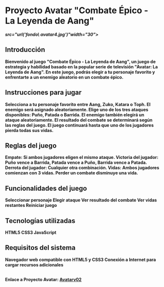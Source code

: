 <h1>
Proyecto Avatar "Combate Épico - La Leyenda de Aang"</h1>
<strong>
<p><em>src="url('fondo\ avatar4.jpg')"width="30">
  </em></p>

<h2>Introducción</h2>

Bienvenido al juego "Combate Épico - La Leyenda de Aang", un juego de estrategia y habilidad basado en la popular serie de televisión "Avatar: La Leyenda de Aang". En este juego, podrás elegir a tu personaje favorito y enfrentarte a un enemigo aleatorio en un combate épico.

<h2>Instrucciones para jugar</h2>

Selecciona a tu personaje favorito entre Aang, Zuko, Katara o Toph.
El enemigo será asignado aleatoriamente.
Elige uno de los tres ataques disponibles: Puño, Patada o Barrida.
El enemigo también elegirá un ataque aleatoriamente.
El resultado del combate se determinará según las reglas del juego.
El juego continuará hasta que uno de los jugadores pierda todas sus vidas.

<h2>Reglas del juego</h2>

Empate: Si ambos jugadores eligen el mismo ataque.
Victoria del jugador: Puño vence a Barrida, Patada vence a Puño, Barrida vence a Patada.
Derrota del jugador: Cualquier otra combinación.
Vidas: Ambos jugadores comienzan con 3 vidas. Perder un combate disminuye una vida.

<h2>Funcionalidades del juego</h2>

Seleccionar personaje
Elegir ataque
Ver resultado del combate
Ver vidas restantes
Reiniciar juego

<h2>Tecnologías utilizadas</h2>

HTML5
CSS3
JavaScript

<h2>Requisitos del sistema</h2>

Navegador web compatible con HTML5 y CSS3
Conexión a Internet para cargar recursos adicionales

</strong>
<strong><br>Enlace a Proyecto Avatar: <a href="https://adrianavb.github.io/ProyectoAvatar02/">Avatarv02</a></strong>
